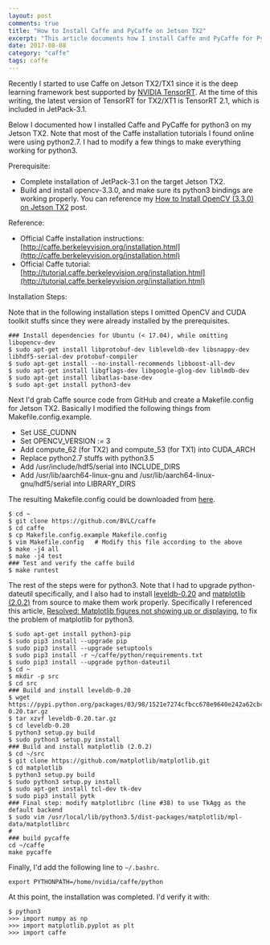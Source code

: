 ```yaml
---
layout: post
comments: true
title: "How to Install Caffe and PyCaffe on Jetson TX2"
excerpt: "This article documents how I install Caffe and PyCaffe for Python3 on Jetson TX2."
date: 2017-08-08
category: "caffe"
tags: caffe
---
```


Recently I started to use Caffe on Jetson TX2/TX1 since it is the deep learning framework best supported by [NVIDIA TensorRT](https://developer.nvidia.com/tensorrt). At the time of this writing, the latest version of TensorRT for TX2/XT1 is TensorRT 2.1, which is included in JetPack-3.1.

Below I documented how I installed Caffe and PyCaffe for python3 on my Jetson TX2. Note that most of the Caffe installation tutorials I found online were using python2.7. I had to modify a few things to make everything working for python3.

Prerequisite:

* Complete installation of JetPack-3.1 on the target Jetson TX2.
* Build and install opencv-3.3.0, and make sure its python3 bindings are working properly. You can reference my [How to Install OpenCV (3.3.0) on Jetson TX2](https://jkjung-avt.github.io/opencv3-on-tx2/) post.

Reference:

* Official Caffe installation instructions: [http://caffe.berkeleyvision.org/installation.html](http://caffe.berkeleyvision.org/installation.html)
* Official Caffe tutorial: [http://tutorial.caffe.berkeleyvision.org/installation.html](http://tutorial.caffe.berkeleyvision.org/installation.html)

Installation Steps:

Note that in the following installation steps I omitted OpenCV and CUDA toolkit stuffs since they were already installed by the prerequisites.

```shell
### Install dependencies for Ubuntu (< 17.04), while omitting libopencv-dev
$ sudo apt-get install libprotobuf-dev libleveldb-dev libsnappy-dev libhdf5-serial-dev protobuf-compiler
$ sudo apt-get install --no-install-recommends libboost-all-dev
$ sudo apt-get install libgflags-dev libgoogle-glog-dev liblmdb-dev
$ sudo apt-get install libatlas-base-dev
$ sudo apt-get install python3-dev
```

Next I'd grab Caffe source code from GitHub and create a Makefile.config for Jetson TX2. Basically I modified the following things from Makefile.config.example.

* Set USE_CUDNN
* Set OPENCV_VERSION := 3
* Add compute_62 (for TX2) and compute_53 (for TX1) into CUDA_ARCH
* Replace python2.7 stuffs with python3.5
* Add /usr/include/hdf5/serial into INCLUDE_DIRS
* Add /usr/lib/aarch64-linux-gnu and /usr/lib/aarch64-linux-gnu/hdf5/serial into LIBRARY_DIRS

The resulting Makefile.config could be downloaded from [here](/assets/2017-08-08-caffe-on-tx2/Makefile.config).

```shell
$ cd ~
$ git clone https://github.com/BVLC/caffe
$ cd caffe
$ cp Makefile.config.example Makefile.config
$ vim Makefile.config   # Modify this file according to the above
$ make -j4 all
$ make -j4 test
### Test and verify the caffe build
$ make runtest
```

The rest of the steps were for python3. Note that I had to upgrade python-dateutil specifically, and I also had to install [leveldb-0.20](https://pypi.python.org/pypi/leveldb) and [matplotlib (2.0.2)](https://github.com/matplotlib/matplotlib.git) from source to make them work properly. Specifically I referenced this article, [Resolved: Matplotlib figures not showing up or displaying](http://www.pyimagesearch.com/2015/08/24/resolved-matplotlib-figures-not-showing-up-or-displaying/), to fix the problem of matplotlib for python3.


```shell
$ sudo apt-get install python3-pip
$ sudo pip3 install --upgrade pip
$ sudo pip3 install --upgrade setuptools
$ sudo pip3 install -r ~/caffe/python/requirements.txt
$ sudo pip3 install --upgrade python-dateutil
$ cd ~
$ mkdir -p src
$ cd src
### Build and install leveldb-0.20
$ wget https://pypi.python.org/packages/03/98/1521e7274cfbcc678e9640e242a62cbcd18743f9c5761179da165c940eac/leveldb-0.20.tar.gz
$ tar xzvf leveldb-0.20.tar.gz
$ cd leveldb-0.20
$ python3 setup.py build
$ sudo python3 setup.py install
### Build and install matplotlib (2.0.2)
$ cd ~/src
$ git clone https://github.com/matplotlib/matplotlib.git
$ cd matplotlib
$ python3 setup.py build
$ sudo python3 setup.py install
$ sudo apt-get install tcl-dev tk-dev
$ sudo pip3 install pytk
### Final step: modify matplotlibrc (line #38) to use TkAgg as the default backend
$ sudo vim /usr/local/lib/python3.5/dist-packages/matplotlib/mpl-data/matplotlibrc
#
### build pycaffe
cd ~/caffe
make pycaffe
```

Finally, I'd add the following line to `~/.bashrc`.


```
export PYTHONPATH=/home/nvidia/caffe/python
```

At this point, the installation was completed. I'd verify it with:


```shell
$ python3
>>> import numpy as np
>>> import matplotlib.pyplot as plt
>>> import caffe
```
